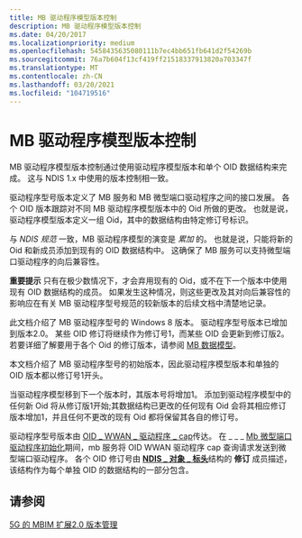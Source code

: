```yaml
---
title: MB 驱动程序模型版本控制
description: MB 驱动程序模型版本控制
ms.date: 04/20/2017
ms.localizationpriority: medium
ms.openlocfilehash: 5458435635080111b7ec4bb651fb641d2f54269b
ms.sourcegitcommit: 76a7b604f13cf419ff21518337913820a703347f
ms.translationtype: MT
ms.contentlocale: zh-CN
ms.lasthandoff: 03/20/2021
ms.locfileid: "104719516"
---
```

# <a name="mb-driver-model-versioning"></a>MB 驱动程序模型版本控制


MB 驱动程序模型版本控制通过使用驱动程序模型版本和单个 OID 数据结构来完成。 这与 NDIS 1.x 中使用的版本控制相一致。

驱动程序型号版本定义了 MB 服务和 MB 微型端口驱动程序之间的接口发展。 各个 OID 版本跟踪对不同 MB 驱动程序模型版本中的 Oid 所做的更改。 也就是说，驱动程序模型版本定义一组 Oid，其中的数据结构由特定修订号标识。

与 *NDIS 规范* 一致，MB 驱动程序模型的演变是 *累加* 的。 也就是说，只能将新的 Oid 和新成员添加到现有的 OID 数据结构中。 这确保了 MB 服务可以支持微型端口驱动程序的向后兼容性。

**重要提示**  只有在极少数情况下，才会弃用现有的 Oid，或不在下一个版本中使用现有 OID 数据结构的成员。 如果发生这种情况，则这些更改及其对向后兼容性的影响应在有关 MB 驱动程序型号规范的较新版本的后续文档中清楚地记录。

 

此文档介绍了 MB 驱动程序型号的 Windows 8 版本。 驱动程序型号版本已增加到版本2.0。 某些 OID 修订将继续作为修订号1，而某些 OID 会更新到修订版2。 若要详细了解要用于各个 Oid 的修订版本，请参阅 [MB 数据模型](mb-data-model.md)。

本文档介绍了 MB 驱动程序型号的初始版本，因此驱动程序模型版本和单独的 OID 版本都以修订号1开头。

当驱动程序模型移到下一个版本时，其版本号将增加1。 添加到驱动程序模型中的任何新 Oid 将从修订版1开始;其数据结构已更改的任何现有 Oid 会将其相应修订版本增加1，并且任何不更改的现有 Oid 都将保留其各自的修订号。

驱动程序型号版本由 [OID \_ WWAN \_ 驱动程序 \_ cap](./oid-wwan-driver-caps.md)传达。 在 \_ \_ \_ [Mb 微型端口驱动程序初始化](mb-device-readiness.md#mb-miniport-driver-initialization)期间，mb 服务将 OID WWAN 驱动程序 cap 查询请求发送到微型端口驱动程序。 各个 OID 修订号由 [**NDIS \_ 对象 \_ 标头**](/windows-hardware/drivers/ddi/ntddndis/ns-ntddndis-_ndis_object_header)结构的 **修订** 成员描述，该结构作为每个单独 OID 的数据结构的一部分包含。

## <a name="see-also"></a>请参阅
[5G 的 MBIM 扩展2.0 版本管理](./mb-5g-operations-overview.md)
